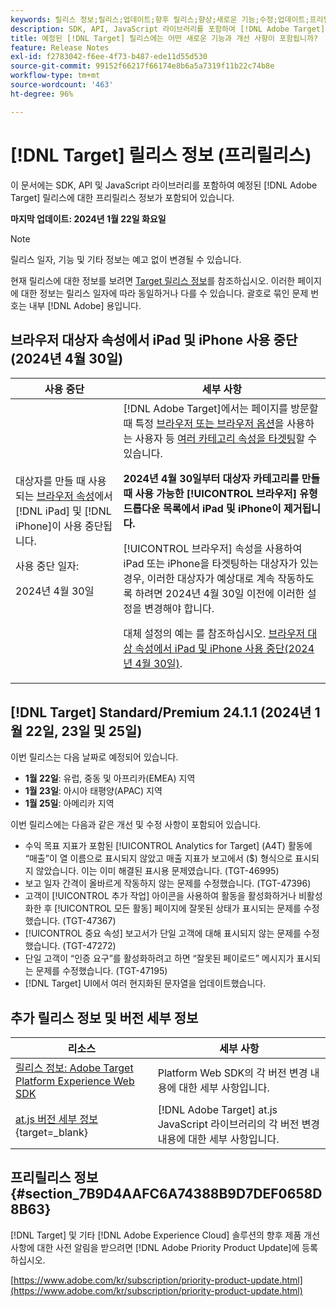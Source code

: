 ```yaml
---
keywords: 릴리스 정보;릴리스;업데이트;향후 릴리스;향상;새로운 기능;수정;업데이트;프리릴리스
description: SDK, API, JavaScript 라이브러리를 포함하여 [!DNL Adobe Target]의 예정된 릴리스에 포함된 새로운 기능 및 개선, 수정 사항에 대해 알아봅니다.
title: 예정된 [!DNL Target] 릴리스에는 어떤 새로운 기능과 개선 사항이 포함됩니까?
feature: Release Notes
exl-id: f2783042-f6ee-4f73-b487-ede11d55d530
source-git-commit: 99152f66217f66174e8b6a5a7319f11b22c74b8e
workflow-type: tm+mt
source-wordcount: '463'
ht-degree: 96%

---
```


# [!DNL Target] 릴리스 정보 (프리릴리스)

이 문서에는 SDK, API 및 JavaScript 라이브러리를 포함하여 예정된 [!DNL Adobe Target] 릴리스에 대한 프리릴리스 정보가 포함되어 있습니다.

**마지막 업데이트: 2024년 1월 22일 화요일**

>[!NOTE]
>
>릴리스 일자, 기능 및 기타 정보는 예고 없이 변경될 수 있습니다.
>
>현재 릴리스에 대한 정보를 보려면 [Target 릴리스 정보](release-notes.md)를 참조하십시오. 이러한 페이지에 대한 정보는 릴리스 일자에 따라 동일하거나 다를 수 있습니다. 괄호로 묶인 문제 번호는 내부 [!DNL Adobe] 용입니다.

## 브라우저 대상자 속성에서 iPad 및 iPhone 사용 중단(2024년 4월 30일)

| 사용 중단 | 세부 사항 |
|--- |--- |
| 대상자를 만들 때 사용되는 [브라우저 속성](/help/main/c-target/c-audiences/c-target-rules/browser.md)에서 [!DNL iPad] 및 [!DNL iPhone]이 사용 중단됩니다.<p>사용 중단 일자:<P>2024년 4월 30일 | [!DNL Adobe Target]에서는 페이지를 방문할 때 특정 [브라우저 또는 브라우저 옵션](/help/main/c-target/c-audiences/c-target-rules/browser.md)을 사용하는 사용자 등 [여러 카테고리 속성을 타겟팅](/help/main/c-target/c-audiences/c-target-rules/target-rules.md)할 수 있습니다.<P><B>2024년 4월 30일부터 대상자 카테고리를 만들 때 사용 가능한 [!UICONTROL 브라우저] 유형 드롭다운 목록에서 iPad 및 iPhone이 제거됩니다.</b><P>[!UICONTROL 브라우저] 속성을 사용하여 iPad 또는 iPhone을 타겟팅하는 대상자가 있는 경우, 이러한 대상자가 예상대로 계속 작동하도록 하려면 2024년 4월 30일 이전에 이러한 설정을 변경해야 합니다.<p>대체 설정의 예는 를 참조하십시오. [브라우저 대상 속성에서 iPad 및 iPhone 사용 중단(2024년 4월 30일)](/help/main/c-target/c-audiences/c-target-rules/browser.md#deprecation). |

## [!DNL Target] Standard/Premium 24.1.1 (2024년 1월 22일, 23일 및 25일)

이번 릴리스는 다음 날짜로 예정되어 있습니다.

* **1월 22일**: 유럽, 중동 및 아프리카(EMEA) 지역
* **1월 23일**: 아시아 태평양(APAC) 지역
* **1월 25일**: 아메리카 지역

이번 릴리스에는 다음과 같은 개선 및 수정 사항이 포함되어 있습니다.

* 수익 목표 지표가 포함된 [!UICONTROL Analytics for Target] (A4T) 활동에 “매출”이 열 이름으로 표시되지 않았고 매출 지표가 보고에서 ($) 형식으로 표시되지 않았습니다. 이는 이미 해결된 표시용 문제였습니다. (TGT-46995)
* 보고 일자 간격이 올바르게 작동하지 않는 문제를 수정했습니다. (TGT-47396)
* 고객이 [!UICONTROL 추가 작업] 아이콘을 사용하여 활동을 활성화하거나 비활성화한 후 [!UICONTROL 모든 활동] 페이지에 잘못된 상태가 표시되는 문제를 수정했습니다. (TGT-47367)
* [!UICONTROL 중요 속성] 보고서가 단일 고객에 대해 표시되지 않는 문제를 수정했습니다. (TGT-47272)
* 단일 고객이 “인증 요구”를 활성화하려고 하면 “잘못된 페이로드” 메시지가 표시되는 문제를 수정했습니다. (TGT-47195)
* [!DNL Target] UI에서 여러 현지화된 문자열을 업데이트했습니다.

## 추가 릴리스 정보 및 버전 세부 정보

| 리소스 | 세부 사항 |
|--- |--- |
| [릴리스 정보: Adobe Target Platform Experience Web SDK](https://experienceleague.adobe.com/docs/experience-platform/edge/release-notes.html?lang=ko-KR) | Platform Web SDK의 각 버전 변경 내용에 대한 세부 사항입니다. |
| [at.js 버전 세부 정보](https://experienceleague.adobe.com/docs/target-dev/developer/client-side/at-js-implementation/target-atjs-versions.html?lang=ko-KR){target=_blank} | [!DNL Adobe Target] at.js JavaScript 라이브러리의 각 버전 변경 내용에 대한 세부 사항입니다. |

## 프리릴리스 정보 {#section_7B9D4AAFC6A74388B9D7DEF0658D8B63}

[!DNL Target] 및 기타 [!DNL Adobe Experience Cloud] 솔루션의 향후 제품 개선 사항에 대한 사전 알림을 받으려면 [!DNL Adobe Priority Product Update]에 등록하십시오.

[https://www.adobe.com/kr/subscription/priority-product-update.html](https://www.adobe.com/kr/subscription/priority-product-update.html)
